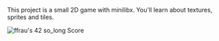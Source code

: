 This project is a small 2D game with minilibx. You'll learn about textures, sprites and tiles.

<img src="https://badge42.vercel.app/api/v2/cl3fwxmuu002509l4a9fnzm1a/project/2537426" alt="ffrau's 42 so_long Score" />